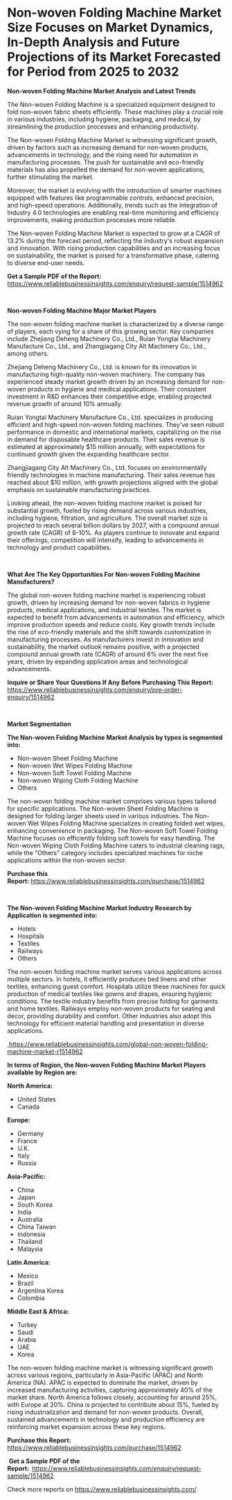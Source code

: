 <p><h1>Non-woven Folding Machine Market Size Focuses on Market Dynamics, In-Depth Analysis and Future Projections of its Market Forecasted for Period from 2025 to 2032</h1></p><p><strong>Non-woven Folding Machine Market Analysis and Latest Trends</strong></p>
<p><p>The Non-woven Folding Machine is a specialized equipment designed to fold non-woven fabric sheets efficiently. These machines play a crucial role in various industries, including hygiene, packaging, and medical, by streamlining the production processes and enhancing productivity. </p><p>The Non-woven Folding Machine Market is witnessing significant growth, driven by factors such as increasing demand for non-woven products, advancements in technology, and the rising need for automation in manufacturing processes. The push for sustainable and eco-friendly materials has also propelled the demand for non-woven applications, further stimulating the market. </p><p>Moreover, the market is evolving with the introduction of smarter machines equipped with features like programmable controls, enhanced precision, and high-speed operations. Additionally, trends such as the integration of Industry 4.0 technologies are enabling real-time monitoring and efficiency improvements, making production processes more reliable.</p><p>The Non-woven Folding Machine Market is expected to grow at a CAGR of 13.2% during the forecast period, reflecting the industry's robust expansion and innovation. With rising production capabilities and an increasing focus on sustainability, the market is poised for a transformative phase, catering to diverse end-user needs.</p></p>
<p><strong>Get a Sample PDF of the Report:&nbsp;</strong> <a href="https://www.reliablebusinessinsights.com/enquiry/request-sample/1514962?utm_campaign=39&utm_medium=2&utm_source=Github&utm_content=ia&utm_term=18012025&utm_id=non-woven-folding-machine">https://www.reliablebusinessinsights.com/enquiry/request-sample/1514962</a></p>
<p>&nbsp;</p>
<p><strong>Non-woven Folding Machine Major Market Players</strong></p>
<p><p>The non-woven folding machine market is characterized by a diverse range of players, each vying for a share of this growing sector. Key companies include Zhejiang Deheng Machinery Co., Ltd., Ruian Yongtai Machinery Manufacture Co., Ltd., and Zhangjiagang City Alt Machinery Co., Ltd., among others. </p><p>Zhejiang Deheng Machinery Co., Ltd. is known for its innovation in manufacturing high-quality non-woven machinery. The company has experienced steady market growth driven by an increasing demand for non-woven products in hygiene and medical applications. Their consistent investment in R&D enhances their competitive edge, enabling projected revenue growth of around 10% annually.</p><p>Ruian Yongtai Machinery Manufacture Co., Ltd. specializes in producing efficient and high-speed non-woven folding machines. They've seen robust performance in domestic and international markets, capitalizing on the rise in demand for disposable healthcare products. Their sales revenue is estimated at approximately $15 million annually, with expectations for continued growth given the expanding healthcare sector.</p><p>Zhangjiagang City Alt Machinery Co., Ltd. focuses on environmentally friendly technologies in machine manufacturing. Their sales revenue has reached about $10 million, with growth projections aligned with the global emphasis on sustainable manufacturing practices.</p><p>Looking ahead, the non-woven folding machine market is poised for substantial growth, fueled by rising demand across various industries, including hygiene, filtration, and agriculture. The overall market size is projected to reach several billion dollars by 2027, with a compound annual growth rate (CAGR) of 8-10%. As players continue to innovate and expand their offerings, competition will intensify, leading to advancements in technology and product capabilities.</p></p>
<p>&nbsp;</p>
<p><strong>What Are The Key Opportunities For Non-woven Folding Machine Manufacturers?</strong></p>
<p><p>The global non-woven folding machine market is experiencing robust growth, driven by increasing demand for non-woven fabrics in hygiene products, medical applications, and industrial textiles. The market is expected to benefit from advancements in automation and efficiency, which improve production speeds and reduce costs. Key growth trends include the rise of eco-friendly materials and the shift towards customization in manufacturing processes. As manufacturers invest in innovation and sustainability, the market outlook remains positive, with a projected compound annual growth rate (CAGR) of around 6% over the next five years, driven by expanding application areas and technological advancements.</p></p>
<p><strong>Inquire or Share Your Questions If Any Before Purchasing This Report:</strong> <a href="https://www.reliablebusinessinsights.com/enquiry/pre-order-enquiry/1514962?utm_campaign=39&utm_medium=2&utm_source=Github&utm_content=ia&utm_term=18012025&utm_id=non-woven-folding-machine">https://www.reliablebusinessinsights.com/enquiry/pre-order-enquiry/1514962</a></p>
<p>&nbsp;</p>
<p><strong>Market Segmentation</strong></p>
<p><strong>The Non-woven Folding Machine Market Analysis by types is segmented into:</strong></p>
<p><ul><li>Non-woven Sheet Folding Machine</li><li>Non-woven Wet Wipes Folding Machine</li><li>Non-woven Soft Towel Folding Machine</li><li>Non-woven Wiping Cloth Folding Machine</li><li>Others</li></ul></p>
<p><p>The non-woven folding machine market comprises various types tailored for specific applications. The Non-woven Sheet Folding Machine is designed for folding larger sheets used in various industries. The Non-woven Wet Wipes Folding Machine specializes in creating folded wet wipes, enhancing convenience in packaging. The Non-woven Soft Towel Folding Machine focuses on efficiently folding soft towels for easy handling. The Non-woven Wiping Cloth Folding Machine caters to industrial cleaning rags, while the "Others" category includes specialized machines for niche applications within the non-woven sector.</p></p>
<p><strong>Purchase this Report:&nbsp;</strong><a href="https://www.reliablebusinessinsights.com/purchase/1514962?utm_campaign=39&utm_medium=2&utm_source=Github&utm_content=ia&utm_term=18012025&utm_id=non-woven-folding-machine">https://www.reliablebusinessinsights.com/purchase/1514962</a></p>
<p>&nbsp;</p>
<p><strong>The Non-woven Folding Machine Market Industry Research by Application is segmented into:</strong></p>
<p><ul><li>Hotels</li><li>Hospitals</li><li>Textiles</li><li>Railways</li><li>Others</li></ul></p>
<p><p>The non-woven folding machine market serves various applications across multiple sectors. In hotels, it efficiently produces bed linens and other textiles, enhancing guest comfort. Hospitals utilize these machines for quick production of medical textiles like gowns and drapes, ensuring hygienic conditions. The textile industry benefits from precise folding for garments and home textiles. Railways employ non-woven products for seating and decor, providing durability and comfort. Other industries also adopt this technology for efficient material handling and presentation in diverse applications.</p></p>
<p><a href="https://www.reliablebusinessinsights.com/global-non-woven-folding-machine-market-r1514962?utm_campaign=39&utm_medium=2&utm_source=Github&utm_content=ia&utm_term=18012025&utm_id=non-woven-folding-machine">&nbsp;https://www.reliablebusinessinsights.com/global-non-woven-folding-machine-market-r1514962</a></p>
<p><strong>In terms of Region, the Non-woven Folding Machine Market Players available by Region are:</strong></p>
<p>
    <p> <strong> North America: </strong>
        <ul>
            <li>United States</li>
            <li>Canada</li>
        </ul>
        </p> 
    <p> <strong> Europe: </strong>
        <ul>
            <li>Germany</li>
            <li>France</li>
            <li>U.K.</li>
            <li>Italy</li>
            <li>Russia</li>
        </ul>
        </p> 
    <p> <strong> Asia-Pacific: </strong>
        <ul>
            <li>China</li>
            <li>Japan</li>
            <li>South Korea</li>
            <li>India</li>
            <li>Australia</li>
            <li>China Taiwan</li>
            <li>Indonesia</li>
            <li>Thailand</li>
            <li>Malaysia</li>
        </ul>
        </p> 
    <p> <strong> Latin America: </strong>
        <ul>
            <li>Mexico</li>
            <li>Brazil</li>
            <li>Argentina Korea</li>
            <li>Colombia</li>
        </ul>
        </p> 
    <p> <strong> Middle East & Africa: </strong>
        <ul>
            <li>Turkey</li>
            <li>Saudi</li>
            <li>Arabia</li>
            <li>UAE</li>
            <li>Korea</li>
        </ul>
    </p>
    </p>
<p><p>The non-woven folding machine market is witnessing significant growth across various regions, particularly in Asia-Pacific (APAC) and North America (NA). APAC is expected to dominate the market, driven by increased manufacturing activities, capturing approximately 40% of the market share. North America follows closely, accounting for around 25%, with Europe at 20%. China is projected to contribute about 15%, fueled by rising industrialization and demand for non-woven products. Overall, sustained advancements in technology and production efficiency are reinforcing market expansion across these key regions.</p></p>
<p><strong>Purchase this Report: </strong><a href="https://www.reliablebusinessinsights.com/purchase/1514962?utm_campaign=39&utm_medium=2&utm_source=Github&utm_content=ia&utm_term=18012025&utm_id=non-woven-folding-machine">https://www.reliablebusinessinsights.com/purchase/1514962</a></p>
<p>&nbsp;<strong>Get a Sample PDF of the Report:&nbsp;&nbsp;</strong><a href="https://www.reliablebusinessinsights.com/enquiry/request-sample/1514962?utm_campaign=39&utm_medium=2&utm_source=Github&utm_content=ia&utm_term=18012025&utm_id=non-woven-folding-machine">https://www.reliablebusinessinsights.com/enquiry/request-sample/1514962</a></p>
<p><strong></strong></p>
<p>Check more reports on <a href="https://www.reliablebusinessinsights.com/?utm_campaign=39&utm_medium=2&utm_source=Github&utm_content=ia&utm_term=18012025&utm_id=non-woven-folding-machine">https://www.reliablebusinessinsights.com/</a></p>